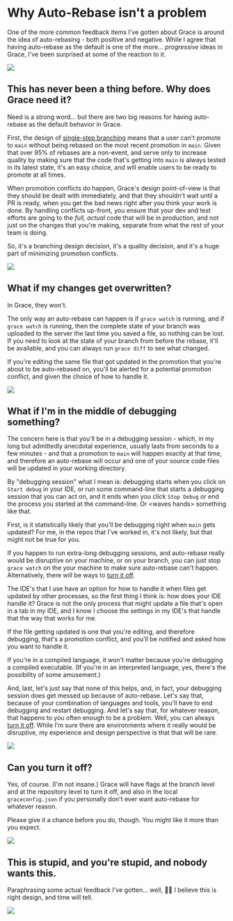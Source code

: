 ﻿# Why Auto-Rebase isn't a problem

One of the more common feedback items I've gotten about Grace is around the idea of auto-rebasing - both positive and negative. While I agree that having auto-rebase as the default is one of the more... _progressive_ ideas in Grace, I've been surprised at some of the reaction to it.

![](https://gracevcsdevelopment.blob.core.windows.net/static/Orange3.svg)

## This has never been a thing before. Why does Grace need it?

Need is a strong word... but there are two big reasons for having auto-rebase as the default behavior in Grace.

First, the design of [single-step branching](.\Branching%20Strategy.md) means that a user can't promote to `main` without being rebased on the most recent promotion in `main`. Given that over 95% of rebases are a non-event, and serve only to increase quality by making sure that the code that's getting into `main` is always tested in its latest state, it's an easy choice, and will enable users to be ready to promote at all times.

When promotion conflicts do happen, Grace's design point-of-view is that they should be dealt with immediately, and that they shouldn't wait until a PR is ready, when you get the bad news right after you think your work is done. By handling conflicts up-front, you ensure that your dev and test efforts are going to the _full, actual_ code that will be in production, and not just on the changes that you're making, separate from what the rest of your team is doing.

So, it's a branching design decision, it's a quality decision, and it's a huge part of minimizing promotion conflicts.

![](https://gracevcsdevelopment.blob.core.windows.net/static/Orange3.svg)

## What if my changes get overwritten?
In Grace, they won't.

The only way an auto-rebase can happen is if `grace watch` is running, and if `grace watch` is running, then the complete state of your branch was uploaded to the server the last time you saved a file, so nothing can be lost. If you need to look at the state of your branch from before the rebase, it'll be available, and you can always run `grace diff` to see what changed.

If you're editing the same file that got updated in the promotion that you're about to be auto-rebased on, you'll be alerted for a potential promotion conflict, and given the choice of how to handle it.

![](https://gracevcsdevelopment.blob.core.windows.net/static/Orange3.svg)

## What if I'm in the middle of debugging something?
The concern here is that you'll be in a debugging session - which, in my long but admittedly anecdotal experience, usually lasts from seconds to a few minutes - and that a promotion to `main` will happen exactly at that time, and therefore an auto-rebase will occur and one of your source code files will be updated in your working directory.

By "debugging session" what I mean is: debugging starts when you click on `Start debug` in your IDE, or run some command-line that starts a debugging session that you can act on, and it ends when you click `Stop Debug` or end the process you started at the command-line. Or \<waves hands\> something like that.

First, is it statistically likely that you'll be debugging right when `main` gets updated? For me, in the repos that I've worked in, it's not likely, but that might not be true for you.

If you happen to run extra-long debugging sessions, and auto-rebase really would be disruptive on your machine, or on your branch, you can just stop `grace watch` on the your machine to make sure auto-rebase can't happen. Alternatively, there will be ways to [turn it off](#can-you-turn-it-off).

The IDE's that I use have an option for how to handle it when files get updated by other processes, so the first thing I think is: how does your IDE handle it? Grace is not the only process that might update a file that's open in a tab in my IDE, and I know I choose the settings in my IDE's that handle that the way that works for me.

If the file getting updated is one that you're editing, and therefore debugging, that's a promotion conflict, and you'll be notified and asked how you want to handle it.

If you're in a compiled language, it won't matter because you're debugging a compiled executable. (If you're in an interpreted language, yes, there's the possibility of some amusement.)

And, last, let's just say that none of this helps, and, in fact, your debugging session does get messed up because of auto-rebase. Let's say that, because of your combination of languages and tools, you'll have to end debugging and restart debugging. And let's say that, for whatever reason, that happens to you often enough to be a problem. Well, you can always [turn it off](#can-you-turn-it-off). While I'm sure there are environments where it really would be disruptive, my experience and design perspective is that that will be rare.

![](https://gracevcsdevelopment.blob.core.windows.net/static/Orange3.svg)

## Can you turn it off?

Yes, of course. (I'm not insane.) Grace will have flags at the branch level and at the repository level to turn it off, and also in the local `graceconfig.json` if you personally don't ever want auto-rebase for whatever reason.

Please give it a chance before you do, though. You might like it more than you expect.

![](https://gracevcsdevelopment.blob.core.windows.net/static/Orange3.svg)

## This is stupid, and you're stupid, and nobody wants this.

Paraphrasing some actual feedback I've gotten... well, 🤷‍♂️ I believe this is right design, and time will tell.

![](https://gracevcsdevelopment.blob.core.windows.net/static/Orange3.svg)
